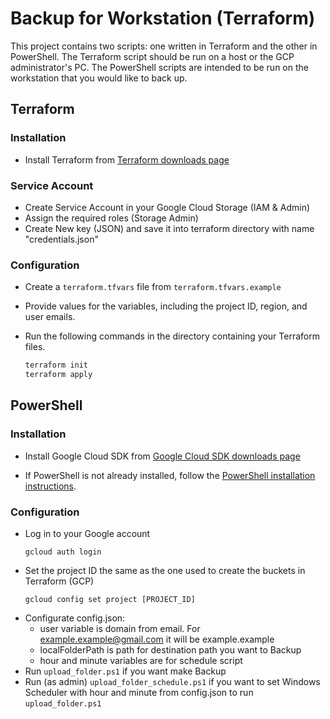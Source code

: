 # Backup for Workstation (Terraform)

This project contains two scripts: one written in Terraform and the other in PowerShell. The Terraform script should be run on a host or the GCP administrator's PC. The PowerShell scripts are intended to be run on the workstation that you would like to back up.

## Terraform

### Installation

- Install Terraform from [Terraform downloads page](https://www.terraform.io/downloads.html)

### Service Account
- Create Service Account in your Google Cloud Storage (IAM & Admin)
- Assign the required roles (Storage Admin)
- Create New key (JSON) and save it into terraform directory with name "credentials.json"

### Configuration

- Create a `terraform.tfvars` file from `terraform.tfvars.example`
- Provide values for the variables, including the project ID, region, and user emails.
- Run the following commands in the directory containing your Terraform files.

     ```sh
     terraform init
     terraform apply
     ```

## PowerShell

### Installation

- Install Google Cloud SDK from [Google Cloud SDK downloads page](https://cloud.google.com/sdk/docs/install)

- If PowerShell is not already installed, follow the [PowerShell installation instructions](https://docs.microsoft.com/en-us/powershell/scripting/install/installing-powershell).

### Configuration

- Log in to your Google account
    ```
    gcloud auth login
    ```
- Set the project ID the same as the one used to create the buckets in Terraform (GCP)
    ```
    gcloud config set project [PROJECT_ID]
    ```
- Configurate config.json:
    - user variable is domain from email. For example.example@gmail.com it will be example.example
    - localFolderPath is path for destination path you want to Backup
    - hour and minute variables are for schedule script
- Run `upload_folder.ps1` if you want make Backup
- Run (as admin) `upload_folder_schedule.ps1` if you want to set Windows Scheduler with hour and minute from config.json to run `upload_folder.ps1`
